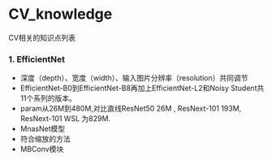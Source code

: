 # CV_knowledge
CV相关的知识点列表

### 1. EfficientNet
* 深度（depth）、宽度（width）、输入图片分辨率（resolution）共同调节
* EfficientNet-B0到EfficientNet-B8再加上EfficientNet-L2和Noisy Student共11个系列的版本。 
* param从26M到480M,对比直线ResNet50  26M ,  ResNext-101 193M, ResNext-101 WSL 为829M.
* MnasNet模型
* 符合缩放的方法
* MBConv模块

